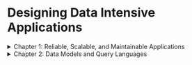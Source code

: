 # Designing Data Intensive Applications

<details>
<summary> Chapter 1: Reliable, Scalable, and Maintainable Applications</summary>

***
nowadays most applications are data-intensive and typically offer similar functionalities:  they store info in databases, use caches to speed up reads, filter using indexes; and can handle stream and batch processing. Unfortunately, systems have different end goals so applying a one size fits all approach to architecting just does not cut it. Understanding the important concerns with most software systems is a great place to start. These concerns are:
- [reliability](#reliability-)
- [scalability](#scalability-)
- [maintainability](#maintainability-)

## **Reliability-**

>continuing to work correctly, even when things go wrong.

a system is reliable if it:

- does what it is supposed to do.

- performs as expected even under load.

- is able to handle the user making mistakes.

- prevents unauthorised use

a *fault tolerant* system is able to spot and handle faults -- the things that go wrong or one component of the system deviating from its spec. faults and failure are not the same. Faults can be split into:

- hardware faults. caused by unresponsive hardware, these faults are pretty sporadic. RAID configuration for hard disks can help.

- software faults. can cause an avalanche of system failures, and are harder to anticipate. no quick solutions.

- human faults. the leading cause of faults. good management practices, telemetry and throrough testing are good routes to ply.

take reliability seriously. Think about how down-time/failures/faults can affect your business and users before deciding to cut corners.

## **Scalability-**

>ability to cope with increased load.

reliability is not constant, increased load can cause degradation. Asking questions like “If the system grows in a particular way, what are our options for coping with the growth?” and “How can we add computing resources to handle the additional load?” can help put scalability into perspective, but first we must be able to accurately descibe our system's current load.

load parameters (how we describe load), again, can differ per system architecture. It can range anywhere from server requests/sec to database read/write ratios, tbh the opportunities are endless.

in the case of Twitter, a service whose primary functions are to post tweets and view timelines, even while handling over 12k requests/sec at peak times in 2012, their scalability challenge was not because of tweet volume but due to *fan-out* -- placing a user's tweet into their followers' timelines.

>fan-out is the process of delivering a message to one or multiple destinations possibly in parallel, and not halting the process that executes the messaging to wait for any response to that message.

to fix this they decided to cache each user's home timeline. This way when a tweet is sent out the service looks up all the users who follow the tweet's sender and inserts this tweet into their respective caches. Adopting just this approach may not work as efficiently for users with millions of followers as writes to follower's timelines become too expensive. Twitter now adopts a hybrid fan-out system that leverages caches for average use cases and index searching for the more expensive cases.

once we're able to describe our system's load then we can start to look into what happens when said load increases (system performance). We can ask these questions: how will increased load affect performance if we keep our system resources the same? and how much do we need to increase our resources to keep performance the same if load increases?

in online systems we are typically more interested in *response time* rather than *throughput*.
>throughput is the number of records we can process per second, or the total time it takes to run a job on a dataset of a certain size.

>response time vs latency? Latency is the duration that a
request is waiting to be handled—during which it is awaiting service while response time is the time between a client sending and recieving a response, including network and queueing delays.

the median (p50 or 50th percentile) --using percentiles-- helps paint a more accurate picture of system performance than the mean (average) does. If your median response time is 200 ms, that means half your requests return in less than 200 ms, and half your requests take longer than that. The median is a good metric to measure how long users have to wait to get responses.

*tail latencies* (high percentiles of response times) directly affect users' experience, optimizing for the users in the 99th percentile may prove beneficial as these users have the most amount of data on thier accounts. on the other hand, optimizing the 99.99th percentile of requests may not be as cost effective.

*queueing delays* play a huge role in increasing response times for the high percentiles. one or two of these slow requests can hold up future requests -- *head-of-line blocking*.
> measuring response times on the client side is necessary because of this.

having understood load parameters and optimal metrics for measuring system performance, the next logical question is "how do we maintain good performance even when our load parameters increase by some amount?"

you may need to rethink your architecture on every order of magnitude load increase.

>horizontal scaling vs vertical scaling? horizontal scaling (shared-nothing architecture) involves distributing load across multiple machines. Vertical scaling involves moving the system to a more powerful machine to handle processing.

tbh, good architecture usually involves a mixture of both approaches. Also, when load is unpredictable consider an elastic system (a system that automatically detects load increases and adds computing resources). To reduce additional complexity, keep your database on a single-node until the system forces you distribute it.

## **Maintainability-**

a major part of the cost of software is in maintenance.

we can and should design software in such a way that it will hopefully minimize pain during maintenance, and thus avoid creating legacy software ourselves.

three design principles to take note of:

- operability:

        make it easy for operations teams to keep the system running smoothly.

- simplicity:

        make it easy for new engineers to understand the system, by removing as much complexity as possible from the system. not related to UI. good abstractions reduce complexity.

- evolvability:

        make it easy for engineers to make changes to the system in the future, adapting it for unanticipated use cases as requirements change.

taking these principles into account when architecting systems is necessary and may improve maintainability.
</details>

<details>
<summary>Chapter 2: Data Models and Query Languages</summary>

***
data models are an important aspect of developing software, they inform how we think about our solutions. Applications are built by layering these models one on the other. For example, 
1. As an application developer, you look at people, organizations, goods, actions, money flows, sensors, etc. and model data in terms of objects or data structures, and APIs that manipulate those data structures. Those structures are often specific to your application.
2. When you want to store those data structures, you express them in terms of a
general-purpose data model, such as JSON or XML documents, tables in a rela‐
tional database, or a graph model.
3. The engineers who built your database software decided on a way of representing
that JSON/XML/relational/graph data in terms of bytes in memory, on disk, or
on a network. The representation may allow the data to be queried, searched,
manipulated, and processed in various ways.
4. On yet lower levels, hardware engineers have figured out how to represent bytes
in terms of electrical currents, pulses of light, magnetic fields, and more.

## **Relational Model vs Document Model**
| Rubrik      | Relational Model | Document Model |
| ----------- | ----------- | -------------|
| Year      | Mid 70s       | Early 2010s    |
| Features      | Data is organized into relations (or tables), where each relation is an unordered collection of tuples (or rows).       |    |
| Highlights   |  Hides implementation details behind a clean interface. Works beyond the scope of business data processing very well (is seen almost everywhere on the web today)  |              |
| Champions      | SQL       |    |
| Competitors      | Network model and the hierarchical model. (Object databases and XML databases)     |    |


>the NoSQL name started out as a twitter hashtag for a meetup on open source, distributed, nonrelational databases in 2009. It has since caught on and is now used to refer to non-SQL databases (or Not Only SQL).
</details>
